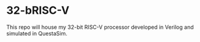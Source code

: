 # 32-bRISC-V
This repo will house my 32-bit RISC-V processor developed in Verilog and simulated in QuestaSim.
